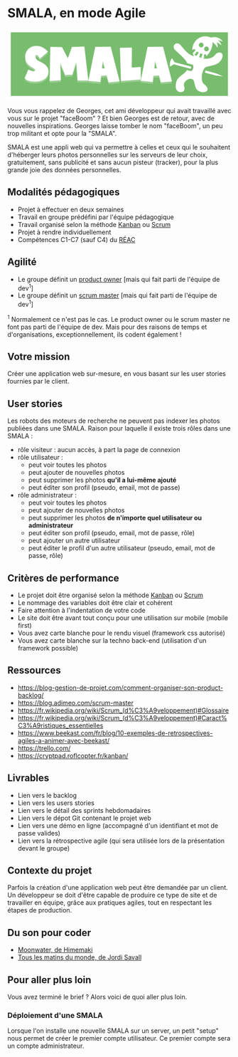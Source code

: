 # SMALA, en mode Agile

![Logo de l'appli web SMALA](smala-logo-v02-web-comp.svg)

Vous vous rappelez de Georges, cet ami développeur qui avait travaillé avec vous sur le projet "faceBoom" ? Et bien Georges est de retour, avec de nouvelles inspirations. Georges laisse tomber le nom "faceBoom", un peu trop militant et opte pour la "SMALA".

SMALA est une appli web qui va permettre à celles et ceux qui le souhaitent d'héberger leurs photos personnelles sur les serveurs de leur choix, gratuitement, sans publicité et sans aucun pisteur (tracker), pour la plus grande joie des données personnelles.

## Modalités pédagogiques

- Projet à effectuer en deux semaines
- Travail en groupe prédéfini par l'équipe pédagogique
- Travail organisé selon la méthode [Kanban](https://fr.wikipedia.org/wiki/Kanban_(d%C3%A9veloppement)) ou [Scrum](https://fr.wikipedia.org/wiki/Scrum_(d%C3%A9veloppement))
- Projet à rendre individuellement
- Compétences C1-C7 (sauf C4) du [RÉAC](https://cdn.hmz.tf/REAC_DWWM_V03_03052018.pdf)

## Agilité

- Le groupe définit un [product owner](https://en.wikipedia.org/wiki/Scrum_(software_development)#Product_owner) [mais qui fait parti de l'équipe de dev<sup>1</sup>]
- Le groupe définit un [scrum master](https://en.wikipedia.org/wiki/Scrum_(software_development)#Scrum_master) [mais qui fait parti de l'équipe de dev<sup>1</sup>]

<sup>1</sup> Normalement ce n'est pas le cas. Le product owner ou le scrum master ne font pas parti de l'équipe de dev. Mais pour des raisons de temps et d'organisations, exceptionnellement, ils codent également !

## Votre mission

Créer une application web sur-mesure, en vous basant sur les user stories fournies par le client.

## User stories

Les robots des moteurs de recherche ne peuvent pas indexer les photos publiées dans une SMALA. Raison pour laquelle il existe trois rôles dans une SMALA :

- rôle visiteur : aucun accès, à part la page de connexion
- rôle utilisateur :
  - peut voir toutes les photos
  - peut ajouter de nouvelles photos
  - peut supprimer les photos **qu'il a lui-même ajouté**
  - peut éditer son profil (pseudo, email, mot de passe)
- rôle administrateur :
  - peut voir toutes les photos
  - peut ajouter de nouvelles photos
  - peut supprimer les photos **de n'importe quel utilisateur ou administrateur**
  - peut éditer son profil (pseudo, email, mot de passe, rôle)
  - peut ajouter un autre utilisateur
  - peut éditer le profil d'un autre utilisateur (pseudo, email, mot de passe, rôle)

## Critères de performance

- Le projet doit être organisé selon la méthode [Kanban](https://fr.wikipedia.org/wiki/Kanban_(d%C3%A9veloppement)) ou [Scrum](https://fr.wikipedia.org/wiki/Scrum_(d%C3%A9veloppement))
- Le nommage des variables doit être clair et cohérent
- Faire attention à l'indentation de votre code
- Le site doit être avant tout conçu pour une utilisation sur mobile (mobile first)
- Vous avez carte blanche pour le rendu visuel (framework css autorisé)
- Vous avez carte blanche sur la techno back-end (utilisation d'un framework possible)

## Ressources
- https://blog-gestion-de-projet.com/comment-organiser-son-product-backlog/
- https://blog.adimeo.com/scrum-master
- https://fr.wikipedia.org/wiki/Scrum_(d%C3%A9veloppement)#Glossaire
- https://fr.wikipedia.org/wiki/Scrum_(d%C3%A9veloppement)#Caract%C3%A9ristiques_essentielles
- https://www.beekast.com/fr/blog/10-exemples-de-retrospectives-agiles-a-animer-avec-beekast/
- https://trello.com/
- https://cryptpad.roflcopter.fr/kanban/

## Livrables

- Lien vers le backlog 
- Lien vers les users stories
- Lien vers le détail des sprints hebdomadaires
- Lien vers le dépot Git contenant le projet web
- Lien vers une démo en ligne (accompagné d'un identifiant et mot de passe valides)
- Lien vers la rétrospective agile (qui sera utilisée lors de la présentation devant le groupe)

## Contexte du projet

Parfois la création d'une application web peut être demandée par un client. Un développeur se doit d'être capable de produire ce type de site et de travailler en équipe, grâce aux pratiques agiles, tout en respectant les étapes de production.

## Du son pour coder
- [Moonwater, de Himemaki](https://www.youtube.com/watch?v=OtXfBaQ0_sw)
- [Tous les matins du monde, de Jordi Savall](https://www.youtube.com/watch?v=uORg1aeD_Og&list=OLAK5uy_n9w1o7KMRtXECTGuBcAszJ9G1mu1uzfRc)

## Pour aller plus loin

Vous avez terminé le brief ? Alors voici de quoi aller plus loin.

### Déploiement d'une SMALA
Lorsque l'on installe une nouvelle SMALA sur un server, un petit "setup" nous permet de créer le premier compte utilisateur. Ce premier compte sera un compte administrateur.